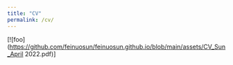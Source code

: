 ```yaml
---
title: "CV"
permalink: /cv/
---
```


[![foo](https://github.com/feinuosun/feinuosun.github.io/blob/main/assets/CV_Sun_April 2022.pdf)]
